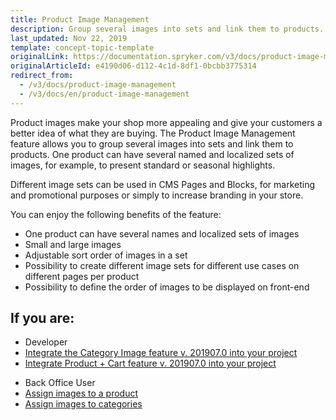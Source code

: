 ```yaml
---
title: Product Image Management
description: Group several images into sets and link them to products. One product can have several named and localized sets of images.
last_updated: Nov 22, 2019
template: concept-topic-template
originalLink: https://documentation.spryker.com/v3/docs/product-image-management
originalArticleId: e4190d06-d112-4c1d-8df1-0bcbb3775314
redirect_from:
  - /v3/docs/product-image-management
  - /v3/docs/en/product-image-management
---
```


Product images make your shop more appealing and give your customers a better idea of what they are buying. The Product Image Management feature allows you to group several images into sets and link them to products. One product can have several named and localized sets of images, for example, to present standard or seasonal highlights.

Different image sets can be used in CMS Pages and Blocks, for marketing and promotional purposes or simply to increase branding in your store.

You can enjoy the following benefits of the feature:

* One product can have several names and localized sets of images
* Small and large images
* Adjustable sort order of images in a set
* Possibility to create different image sets for different use cases on different pages per product
* Possibility to define the order of images to be displayed on front-end

## If you are:

<div class="mr-container">
    <div class="mr-list-container">
        <!-- col1 -->
        <div class="mr-col">
            <ul class="mr-list mr-list-green">
                <li class="mr-title">Developer</li>
                <li><a href="/docs/scos/dev/feature-integration-guides/{{page.version}}/category-image-feature-integration.html" class="mr-link">Integrate the Category Image feature v. 201907.0 into your project</a></li>
                <li><a href/docs/scos/dev/feature-integration-guides/{{page.version}}/product-feature-integration.html" class="mr-link">Integrate Product + Cart feature v. 201907.0 into your project</a></li>
            </ul>
        </div>
        <!-- col2 -->
        <div class="mr-col">
            <ul class="mr-list mr-list-blue">
                <li class="mr-title"> Back Office User</li>
                <li><a href="/docs/scos/user/back-office-user-guides/{{page.version}}/catalog/products/abstract-products/creating-abstract-products-and-product-bundles.html#adding-images" class="mr-link">Assign images to a product</a></li>
                <li><a href="/docs/scos/user/back-office-user-guides/{{page.version}}/catalog/category/creating-categories.html" class="mr-link">Assign images to categories</a></li>
                </ul>
        </div>
         </div>
</div>
